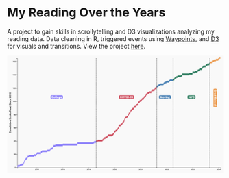 # My Reading Over the Years

A project to gain skills in scrollytelling and D3 visualizations analyzing my reading data. Data cleaning in R, triggered events using [Waypoints](http://imakewebthings.com/waypoints/), and [D3](https://d3js.org/) for visuals and transitions. View the project [here](https://asteinhart.github.io/reading/index.html).

![header image of article](reading/images/reading.png?raw=true)
